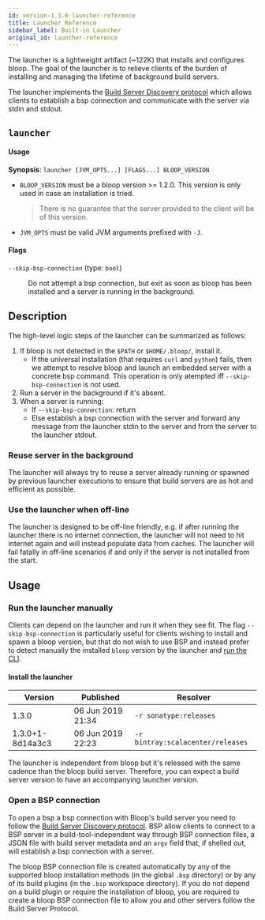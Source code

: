 ```yaml
---
id: version-1.3.0-launcher-reference
title: Launcher Reference
sidebar_label: Built-in Launcher
original_id: launcher-reference
---
```


The launcher is a lightweight artifact (~122K) that installs and configures
bloop. The goal of the launcher is to relieve clients of the burden of
installing and managing the lifetime of background build servers.

The launcher implements the [Build Server Discovery protocol][server-discovery]
which allows clients to establish a bsp connection and communicate with the
server via stdin and stdout.

## `launcher`

#### Usage

**Synopsis**: `launcher [JVM_OPTS...] [FLAGS...] BLOOP_VERSION`

* `BLOOP_VERSION` must be a bloop version >= 1.2.0. This version is only
  used in case an installation is tried.

  > There is no guarantee that the server provided to the client will be of this version.

* `JVM_OPTS` must be valid JVM arguments prefixed with `-J`.

#### Flags

<dl>
<dt><code>--skip-bsp-connection</code> (type: <code>bool</code>)</dt>
<dd><p>Do not attempt a bsp connection, but exit as soon as bloop has been installed and a server is running in the background.</p></dd>
</dl>

## Description

The high-level logic steps of the launcher can be summarized as follows:

1. If bloop is not detected in the `$PATH` or `$HOME/.bloop/`, install it.
   * If the universal installation (that requires `curl` and `python`) fails,
     then we attempt to resolve bloop and launch an embedded server with
     a concrete bsp command. This operation is only atempted iff
     `--skip-bsp-connection` is not used.
2. Run a server in the background if it's absent.
3. When a server is running:
   * If `--skip-bsp-connection`: return
   * Else establish a bsp connection with the server and forward any message
     from the launcher stdin to the server and from the server to the launcher
     stdout.

### Reuse server in the background

The launcher will always try to reuse a server already running or spawned by
previous launcher executions to ensure that build servers are as hot and
efficient as possible.

### Use the launcher when off-line

The launcher is designed to be off-line friendly, e.g. if after running the
launcher there is no internet connection, the launcher will not need to hit
internet again and will instead populate data from caches. The launcher will
fail fatally in off-line scenarios if and only if the server is not installed
from the start.

## Usage

### Run the launcher manually

Clients can depend on the launcher and run it when they see fit. The flag
`--skip-bsp-connection` is particularly useful for clients wishing to install
and spawn a bloop version, but that do not wish to use BSP and instead prefer
to detect manually the installed `bloop` version by the launcher and [run the
CLI](cli-reference.md).

#### Install the launcher

<table>
<thead>
<th>Version</th>
<th>Published</th>
<th>Resolver</th>
</thead>
<tbody>
<tr>
<td>1.3.0</td>
<td>06 Jun 2019 21:34</td>
<td><code>-r sonatype:releases</code></td>
</tr>
<tr>
<td>1.3.0+1-8d14a3c3</td>
<td>06 Jun 2019 22:23</td>
<td><code>-r bintray:scalacenter/releases</code></td>
</tr>
</tbody>
</table>

The launcher is independent from bloop but it's released with the same cadence than the bloop build server. Therefore, you can expect a build server version to have an accompanying launcher version.

### Open a BSP connection

To open a bsp a bsp connection with Bloop's build server you need
to follow the [Build Server Discovery protocol][server-discovery]. BSP allow
clients to connect to a BSP server in a build-tool-independent way through BSP
connection files, a JSON file with build server metadata and an `argv` field
that, if shelled out, will establish a bsp connection with a server.

The bloop BSP connection file is created automatically by any of the supported
bloop installation methods (in the global `.bsp` directory) or by any of its
build plugins (in the `.bsp` workspace directory). If you do not depend on
a build plugin or require the installation of bloop, you are required to create
a bloop BSP connection file to allow you and other servers follow the Build
Server Protocol.

[server-discovery]: https://github.com/scalacenter/bsp/blob/v2.0.0-M2/docs/bsp.md#bsp-connection-protocol

